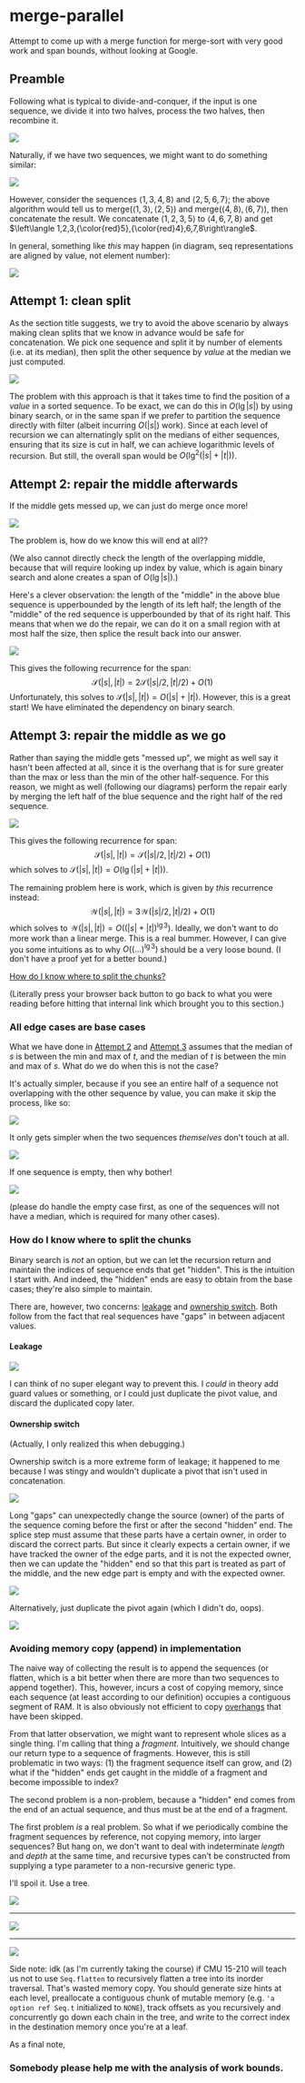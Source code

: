 # merge-parallel

Attempt to come up with a merge function for merge-sort with very good work and
span bounds, without looking at Google.

## Preamble

Following what is typical to divide-and-conquer, if the input is one sequence,
we divide it into two halves, process the two halves, then recombine it.

![](./illustrations/d-and-c-single-seq.png)

Naturally, if we have two sequences, we might want to do something similar:

![](./illustrations/d-and-c-two-seq-naive.png)

However, consider the sequences $\langle 1,3,4,8 \rangle$ and $\langle 2,5,6,7
\rangle$; the above algorithm would tell us to $\mathrm{merge}\left(
\left\langle 1,3\right\rangle,\left\langle 2,5\right\rangle\right)$ and
$\mathrm{merge}\left( \left\langle 4,8\right\rangle,\left\langle
6,7\right\rangle\right)$, then concatenate the result. We concatenate
$\left\langle 1,2,3,5\right\rangle$ to $\left\langle 4,6,7,8\right\rangle$ and
get $\left\langle 1,2,3,{\color{red}5},{\color{red}4},6,7,8\right\rangle$.

In general, something like *this* may happen (in diagram, seq representations
are aligned by value, not element number):

![](./illustrations/d-and-c-naive-gone-bad.png)

## Attempt 1: clean split

As the section title suggests, we try to avoid the above scenario by always
making clean splits that we know in advance would be safe for concatenation. We
pick one sequence and split it by number of elements (i.e. at its median), then
split the other sequence by *value* at the median we just computed.

![](./illustrations/d-and-c-clean-split.png)

The problem with this approach is that it takes time to find the position of a
*value* in a sorted sequence. To be exact, we can do this in $O(\lg\left\lvert
s\right\rvert)$ by using binary search, or in the same span if we prefer to
partition the sequence directly with $\mathrm{filter}$ (albeit incurring
$O(\left\lvert s\right\rvert)$ work). Since at each level of recursion we can
alternatingly split on the medians of either sequences, ensuring that its size
is cut in half, we can achieve logarithmic levels of recursion. But still, the
overall span would be $O\left( \lg^2 \left( \left\lvert s\right\rvert +
\left\lvert t\right\rvert\right)\right)$.

## Attempt 2: repair the middle afterwards

If the middle gets messed up, we can just do merge once more!

![](./illustrations/d-and-c-with-repair-stage.png)

The problem is, how do we know this will end at all??

(We also cannot directly check the length of the overlapping middle, because
that will require looking up index by value, which is again binary search and
alone creates a span of $O(\lg \left\lvert s\right\rvert)$.)

Here's a clever observation: the length of the "middle" in the above blue
sequence is upperbounded by the length of its left half; the length of the
"middle" of the red sequence is upperbounded by that of its right half. This
means that when we do the repair, we can do it on a small region with at most
half the size, then splice the result back into our answer.

![](./illustrations/d-and-c-with-repair-stage-smart.png)

This gives the following recurrence for the span:
$$
\mathcal S\left( \left\lvert s\right\rvert,\left\lvert t\right\rvert\right) =
2\mathcal S\left( \left\lvert s\right\rvert / 2,\left\lvert t\right\rvert /
2\right) + O(1)
$$
Unfortunately, this solves to $\mathcal S\left( \left\lvert
s\right\rvert,\left\lvert t\right\rvert\right)=O\left( \left\lvert
s\right\rvert+\left\lvert t\right\rvert\right)$. However, this is a great
start! We have eliminated the dependency on binary search.

## Attempt 3: repair the middle as we go

Rather than saying the middle gets "messed up", we might as well say it hasn't
been affected at all, since it is the overhang that is for sure greater than
the max or less than the min of the other half-sequence. For this reason, we
might as well (following our diagrams) perform the repair early by merging the
left half of the blue sequence and the right half of the red sequence.

![](./illustrations/d-and-c-with-parallel-repair-stage.png)

This gives the following recurrence for span:
$$
\mathcal S\left( \left\lvert s\right\rvert,\left\lvert t\right\rvert\right) =
\mathcal S\left( \left\lvert s\right\rvert / 2,\left\lvert t\right\rvert /
2\right) + O(1)
$$
which solves to $\mathcal S\left( \left\lvert s\right\rvert,\left\lvert
t\right\rvert\right)=O\left( \lg\left( \left\lvert s\right\rvert+\left\lvert
t\right\rvert\right)\right)$.

The remaining problem here is work, which is given by *this* recurrence
instead:
$$
\mathcal W\left( \left\lvert s\right\rvert,\left\lvert t\right\rvert\right) =
3\mathcal W\left( \left\lvert s\right\rvert / 2,\left\lvert t\right\rvert /
2\right) + O(1)
$$
which solves to $\mathcal W\left( \left\lvert s\right\rvert,\left\lvert
t\right\rvert\right)=O\left( \left( \left\lvert s\right\rvert+\left\lvert
t\right\rvert\right)^{\lg3}\right)$. Ideally, we don't want to do more work
than a linear merge. This is a real bummer. However, I can give you some
intuitions as to why $O\left( \left( \ldots\right)^{\lg3}\right)$ should be a
very loose bound. (I don't have a proof yet for a better bound.)

[How do I know where to split the
chunks?](#how-do-i-know-where-to-split-the-chunks)

(Literally press your browser back button to go back to what you were reading
before hitting that internal link which brought you to this section.)

### All edge cases are base cases

What we have done in [Attempt 2](#attempt-2) and [Attempt 3](#attempt-3)
assumes that the median of $s$ is between the min and max of $t$, and the
median of $t$ is between the min and max of $s$. What do we do when this is not
the case?

It's actually simpler, because if you see an entire half of a sequence not
overlapping with the other sequence by value, you can make it skip the process,
like so:

![](./illustrations/half-skip.png)

It only gets simpler when the two sequences *themselves* don't touch at all.

![](./illustrations/disjoint-skip.png)

If one sequence is empty, then why bother!

![](./illustrations/empty-skip.png)

(please do handle the empty case
first, as one of the sequences will not have a median, which is required for
many other cases).

### How do I know where to split the chunks

Binary search is *not* an option, but we can let the recursion return and
maintain the indices of sequence ends that get "hidden". This is the intuition
I start with. And indeed, the "hidden" ends are easy to obtain from the base
cases; they're also simple to maintain.

There are, however, two concerns: [leakage](#leakage) and [ownership
switch](#ownership-switch). Both follow from the fact that real sequences have
"gaps" in between adjacent values.

#### Leakage

![](./illustrations/leakage.png)

I can think of no super elegant way to prevent this. I *could* in theory add
guard values or something, or I could just duplicate the pivot value, and
discard the duplicated copy later.

#### Ownership switch

(Actually, I only realized this when debugging.)

Ownership switch is a more extreme form of leakage; it happened to me because I
was stingy and wouldn't duplicate a pivot that isn't used in concatenation.

![](./illustrations/ownership-switch.png)

Long "gaps" can unexpectedly change the source (owner) of the parts of the
sequence coming before the first or after the second "hidden" end. The splice
step must assume that these parts have a certain owner, in order to discard the
correct parts. But since it clearly expects a certain owner, if we have tracked
the owner of the edge parts, and it is not the expected owner, then we can
update the "hidden" end so that this part is treated as part of the middle, and
the new edge part is empty and with the expected owner.

![](./illustrations/ownership-switch-corrected.png)

Alternatively, just duplicate the pivot again (which I didn't do, oops).

![](./illustrations/ownership-switch-corrected-2.png)

### Avoiding memory copy (append) in implementation

The naive way of collecting the result is to append the sequences (or flatten,
which is a bit better when there are more than two sequences to append
together). This, however, incurs a cost of copying memory, since each sequence
(at least according to our definition) occupies a contiguous segment of RAM. It
is also obviously not efficient to copy
[overhangs](#all-edge-cases-are-base-cases) that have been skipped.

From that latter observation, we might want to represent whole slices as a
single thing. I'm calling that thing a *fragment*. Intuitively, we should
change our return type to a sequence of fragments. However, this is still
problematic in two ways: (1) the fragment sequence itself can grow, and (2)
what if the "hidden" ends get caught in the middle of a fragment and become
impossible to index?

The second problem is a non-problem, because a "hidden" end comes from the end
of an actual sequence, and thus must be at the end of a fragment.

The first problem *is* a real problem. So what if we periodically combine the
fragment sequences by reference, not copying memory, into larger sequences? But
hang on, we don't want to deal with indeterminate *length* and *depth* at the
same time, and recursive types can't be constructed from supplying a type
parameter to a non-recursive generic type.

I'll spoil it. Use a tree.

![](./illustrations/datatype-frag.png)

---

![](./illustrations/frag-usage.png)

---

![](./illustrations/frag-concat.png)

Side note: idk (as I'm currently taking the course) if CMU 15-210 will teach us
not to use `Seq.flatten` to recursively flatten a tree into its inorder
traversal. That's wasted memory copy. You should generate size hints at each
level, preallocate a contiguous chunk of mutable memory (e.g. `'a option ref
Seq.t` initialized to `NONE`), track offsets as you recursively and
concurrently go down each chain in the tree, and write to the correct index in
the destination memory once you're at a leaf.

As a final note,

### Somebody please help me with the analysis of work bounds.
